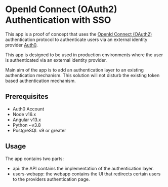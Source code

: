 # OpenId Connect (OAuth2) Authentication with SSO

This app is a proof of concept that uses the [OpenId Connect (OAuth2)](https://openid.net/connect/) authentication protocol to authenticate users via an external identity provider [Auth0](https://auth0.com). 

This app is designed to be used in production environments where the user is authenticated via an external identity provider.

Main aim of the app is to add an authentication layer to an existing authentication mechanism. This solution will not disturb the existing token based authentication mechanism.

## Prerequisites

- Auth0 Account
- Node v16.x
- Angular v13.x
- Python ~v3.8
- PostgreSQL v9 or greater

## Usage

The app contains two parts:
- api: the API contains the implementation of the authentication layer.
- users-webapp: the webapp contains the UI that redirects certain users to the providers authentication page.